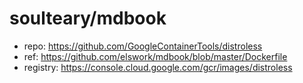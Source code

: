 # soulteary/mdbook

- repo: https://github.com/GoogleContainerTools/distroless
- ref: https://github.com/elswork/mdbook/blob/master/Dockerfile
- registry: https://console.cloud.google.com/gcr/images/distroless
